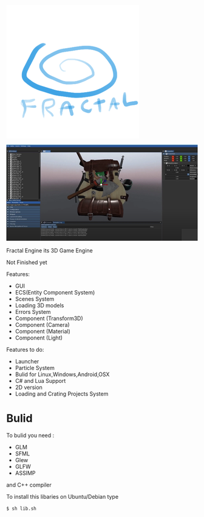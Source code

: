 <p align="left">
  <img src="res/Graphics/Logo.png" width="350" height="350">
</p>
<p align="left">
  <img src="res/Gui/unknown.png">
</p>
Fractal Engine its 3D Game Engine

Not Finished yet

Features:
* GUI
* ECS(Entity Component System)
* Scenes System
* Loading 3D models
* Errors System
* Component (Transform3D)
* Component (Camera)
* Component (Material)
* Component (Light)

Features to do:

* Launcher
* Particle System
* Bulid for Linux,Windows,Android,OSX
* C# and Lua Support
* 2D version
* Loading and Crating Projects System
# Bulid

To bulid you need :

* GLM
* SFML
* Glew
* GLFW
* ASSIMP

and C++ compiler

To install this libaries on Ubuntu/Debian type
```sh
$ sh lib.sh
```
